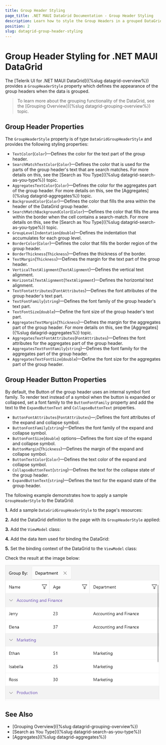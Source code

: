 ```yaml
---
title: Group Header Styling
page_title: .NET MAUI DataGrid Documentation - Group Header Styling
description: Learn how to style the Group Headers in a grouped DataGrid control.
position: 2
slug: datagrid-group-header-styling
---
```


# Group Header Styling for .NET MAUI DataGrid

The [Telerik UI for .NET MAUI DataGrid]({%slug datagrid-overview%}) provides a `GroupHeaderStyle` property which defines the appearance of the group headers when the data is grouped.

>To learn more about the grouping functionality of the DataGrid, see the [Grouping Overview]({%slug datagrid-grouping-overview%}) topic.

## Group Header Properties

The `GroupHeaderStyle` property is of type `DataGridGroupHeaderStyle` and provides the following styling properties:

* `TextColor`(`Color`)&mdash;Defines the color for the text part of the group header.
* `SearchMatchTextColor`(`Color`)&mdash;Defines the color that is used for the parts of the group header's text that are search matches. For more details on this, see the [Search as You Type]({%slug datagrid-search-as-you-type%}) topic.
* `AggregatesTextColor`(`Color`)&mdash;Defines the color for the aggregates part of the group header. For more details on this, see the [Aggregates]({%slug datagrid-aggregates%}) topic.
* `BackgroundColor`(`Color`)&mdash;Defines the color that fills the area within the header of the DataGrid group header.
* `SearchMatchBackgroundColor`(`Color`)&mdash;Defines the color that fills the area within the border when the cell contains a search-match. For more details on this, see the [Search as You Type]({%slug datagrid-search-as-you-type%}) topic.
* `GroupLevelIndentation`(`double`)&mdash;Defines the indentation that accumulates for each group level.
* `BorderColor`(`Color`)&mdash;Defines the color that fills the border region of the group header.
* `BorderThickness`(`Thickness`)&mdash;Defines the thickness of the border.
* `TextMargin`(`Thickness`)&mdash;Defines the margin for the text part of the group header.
* `VerticalTextAlignment`(`TextAlignment`)&mdash;Defines the vertical text alignment.
* `HorizontalTextAlignment`(`TextAlignment`)&mdash;Defines the horizontal text alignment.
* `TextFontattributes`(`FontAttributes`)&mdash;Defines the font attributes of the group header's text part.
* `TextFontFamily`(`string`)&mdash;Defines the font family of the group header's text part.
* `TextFontSize`(`double`)&mdash;Define the font size of the group header's text part.
* `AggregatesTextMargin`(`Thickness`)&mdash;Defnes the margin for the aggregates part of the group header. For more details on this, see the [Aggregates]({%slug datagrid-aggregates%}) topic.
* `AggregatesTextFontAttributes`(`FontAttributes`)&mdash;Defines the font attributes for the aggregates part of the group header.
* `AggregatesTextFontFamily`(`string`)&mdash;Defines the font family for the aggregates part of the group header.
* `AggregatesTextFontSize`(`double`)&mdash;Define the font size for the aggregates part of the group header.

## Group Header Button Properties

By default, the Button of the group header uses an internal symbol font family. To render text instead of a symbol when the button is expanded or collapsed, set a font family to the `ButtonFontFamily` property and add the text to the `ExpandButtonText` and `CollapseButtonText` properties.

* `ButtonFontAttributes`(`FontAttributes`)&mdash;;Defines the font attributes of the expand and collapse symbol.
* `ButtonFontFamily`(`string`)&mdash;Defines the font family of the expand and collapse symbol.
* `ButtonFontSize`(`double`) options&mdash;Defines the font size of the expand and collapse symbol.
* `ButtonMargin`(`Thickness`)&mdash;Defines the margin of the expand and collapse symbol.
* `ButtonTextColor`(`Color`)&mdash;Defines the text color of the expand and collapse symbol.
* `CollapseButtonText`(`string`)&mdash;Defines the text for the collapse state of the group header.
* `ExpandButtonText`(`string`)&mdash;Defines the text for the expand state of the group header.

The following example demonstrates how to apply a sample `GroupHeaderStyle` to the DataGrid:

**1.** Add a sample `DataGridGroupHeaderStyle` to the page's resources:

<snippet id='datagrid-groupheader-styling-style' />

**2.** Add the DataGrid definition to the page with its `GroupHeaderStyle` applied:

<snippet id='datagrid-groupheader-styling-xaml' />

**3.** Add the `ViewModel` class:

<snippet id='datagrid-grouping-viewmodel' />

**4.** Add the data item used for binding the DataGrid:

<snippet id='datagrid-grouping-object' />

**5.** Set the binding context of the DataGrid to the `ViewModel` class:

<snippet id='datagrid-grouping-propertygroupdescriptor-setvm' />

Check the result at the image below:

![Telerik .NET MAUI DataGrid Group Header Template](../images/datagrid-grouping-groupheaderstyle.png)

## See Also

* [Grouping Overview]({%slug datagrid-grouping-overview%})
* [Search as You Type]({%slug datagrid-search-as-you-type%})
* [Aggregates]({%slug datagrid-aggregates%})
